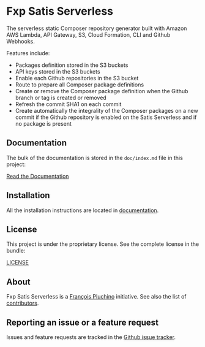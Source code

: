 Fxp Satis Serverless
====================

The serverless static Composer repository generator built with Amazon AWS Lambda, API Gateway, S3, Cloud Formation, CLI
and Github Webhooks.

Features include:

- Packages definition stored in the S3 buckets
- API keys stored in the S3 buckets
- Enable each Github repositories in the S3 bucket
- Route to prepare all Composer package definitions
- Create or remove the Composer package definition when the Github branch or tag is created or removed
- Refresh the commit SHA1 on each commit
- Create automatically the integrality of the Composer packages on a new commit if the Github repository
  is enabled on the Satis Serverless and if no package is present

Documentation
-------------

The bulk of the documentation is stored in the `doc/index.md`
file in this project:

[Read the Documentation](doc/index.md)

Installation
------------

All the installation instructions are located in [documentation](doc/index.md).

License
-------

This project is under the proprietary license. See the complete license in the bundle:

[LICENSE](LICENSE)

About
-----

Fxp Satis Serverless is a [François Pluchino](https://github.com/francoispluchino) initiative.
See also the list of [contributors](https://github.com/fxpio/fxp-satis-serverless/graphs/contributors).

Reporting an issue or a feature request
---------------------------------------

Issues and feature requests are tracked in the [Github issue tracker](https://github.com/fxpio/fxp-satis-serverless/issues).
